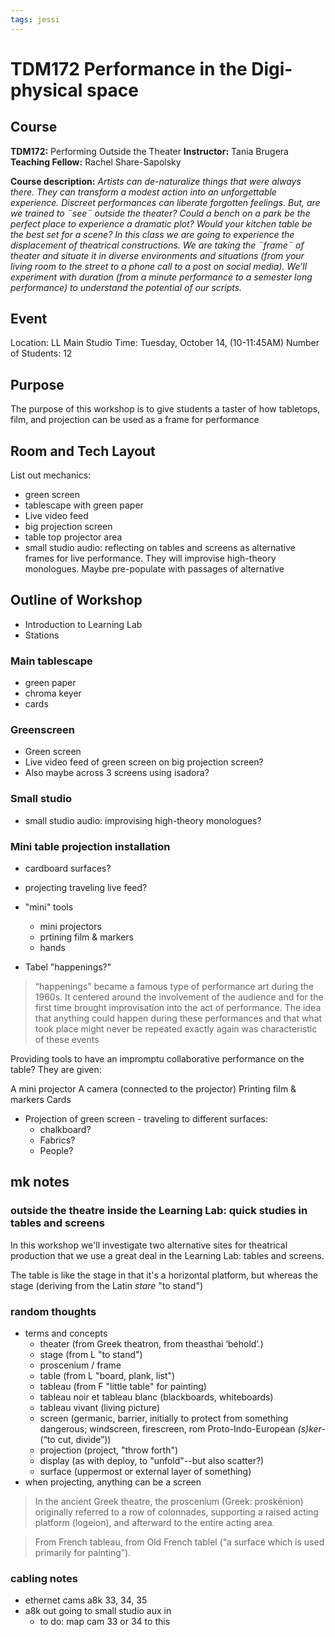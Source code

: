 ```yaml
---
tags: jessi
---
```


# TDM172 Performance in the Digi-physical space 

## Course
**TDM172:** Performing Outside the Theater
**Instructor:** Tania Brugera
**Teaching Fellow:** Rachel Share-Sapolsky

**Course description:** *Artists can de-naturalize things that were always there. They can transform a modest action into an unforgettable experience. Discreet performances can liberate forgotten feelings.  But, are we trained to ¨see¨ outside the theater? Could a bench on a park be the perfect place to experience a dramatic plot? Would your kitchen table be the best set for a scene? In this class we are going to experience the displacement of theatrical constructions. We are taking the ¨frame¨ of theater and situate it in diverse environments and situations (from your living room to the street to a phone call to a post on social media). We’ll experiment with duration (from a minute performance to a semester long performance) to understand the potential of our scripts.*


## Event
Location: LL Main Studio
Time: Tuesday, October 14, (10-11:45AM)
Number of Students: 12

## Purpose

The purpose of this workshop is to give students a taster of how tabletops, film, and projection can be used as a frame for performance  


## Room and Tech Layout

List out mechanics:

- green screen
- tablescape with green paper
- Live video feed
- big projection screen
- table top projector area
- small studio audio: reflecting on tables and screens as alternative frames for live performance. They will improvise high-theory monologues. Maybe pre-populate with passages of alternative 


## Outline of Workshop

* Introduction to Learning Lab 
* Stations

### Main tablescape

- green paper
- chroma keyer
- cards


### Greenscreen

- Green screen
- Live video feed of green screen on big projection screen?
- Also maybe across 3 screens using isadora?

### Small studio 
- small studio audio: improvising high-theory monologues?

### Mini table projection installation
- cardboard surfaces?
- projecting traveling live feed?
- "mini" tools
    - mini projectors
    - prtining film & markers
    - hands

- Tabel "happenings?"
> “happenings” became a famous type of performance art during the 1960s. It centered around the involvement of the audience and for the first time brought improvisation into the act of performance. The idea that anything could happen during these performances and that what took place might never be repeated exactly again was characteristic of these events

Providing tools to have an impromptu collaborative performance on the table? They are given:

A mini projector
A camera (connected to the projector)
Printing film & markers
Cards

- Projection of green screen - traveling to different surfaces:
    - chalkboard? 
    - Fabrics? 
    - People?


## mk notes


### outside the theatre inside the Learning Lab: quick studies in tables and screens

In this workshop we'll investigate two alternative sites for theatrical production that we use a great deal in the Learning Lab: tables and screens.

The table is like the stage in that it's a horizontal platform, but whereas the stage (deriving from the Latin *stare* "to stand")


### random thoughts

- terms and concepts
    - theater (from Greek theatron, from theasthai ‘behold’.)
    - stage (from L "to stand")
    - proscenium / frame 
    - table (from L "board, plank, list")
    - tableau (from F "little table" for painting)
    - tableau noir et tableau blanc (blackboards, whiteboards)
    - tableau vivant (living picture)
    - screen (germanic, barrier, initially to protect from something dangerous; windscreen, firescreen, rom Proto-Indo-European *(s)ker-* (“to cut, divide”))
    - projection (project, "throw forth")
    - display (as with deploy, to "unfold"--but also scatter?)
    - surface (uppermost or external layer of something)
- when projecting, anything can be a screen

> In the ancient Greek theatre, the proscenium (Greek: proskēnion) originally referred to a row of colonnades, supporting a raised acting platform (logeion), and afterward to the entire acting area.

> From French tableau, from Old French tablel (“a surface which is used primarily for painting”).



### cabling notes

- ethernet cams a8k 33, 34, 35
- a8k out going to small studio aux in
    - to do: map cam 33 or 34 to this